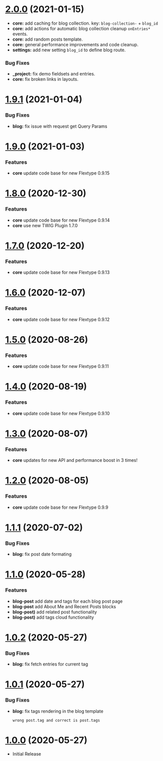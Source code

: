 <a name="2.0.0"></a>
# [2.0.0](https://github.com/flextype-plugins/themes-admin/compare/v1.9.1...v2.0.0) (2021-01-15)

* **core:** add caching for blog collection. key: `blog-collection-` + `blog_id`
* **core:** add actions for automatic blog collection cleanup `onEntries*` events.
* **core:** add random posts template.
* **core:** general performance improvements and code cleanup.
* **settings:** add new setting `blog_id` to define blog route.

### Bug Fixes

* **_project:** fix demo fieldsets and entries.
* **core:** fix broken links in layouts.

<a name="1.9.1"></a>
# [1.9.1](https://github.com/flextype-plugins/themes-admin/compare/v1.9.0...v1.9.1) (2021-01-04)

### Bug Fixes

* **blog:** fix issue with request get Query Params

<a name="1.9.0"></a>
# [1.9.0](https://github.com/flextype-plugins/themes-admin/compare/v1.8.0...v1.9.0) (2021-01-03)

### Features

* **core** update code base for new Flextype 0.9.15

<a name="1.8.0"></a>
# [1.8.0](https://github.com/flextype-plugins/themes-admin/compare/v1.7.0...v1.8.0) (2020-12-30)

### Features

* **core** update code base for new Flextype 0.9.14
* **core** use new TWIG Plugin 1.7.0

<a name="1.7.0"></a>
# [1.7.0](https://github.com/flextype-themes/bootstrap-blog) (2020-12-20)

### Features

* **core** update code base for new Flextype 0.9.13

<a name="1.6.0"></a>
# [1.6.0](https://github.com/flextype-themes/bootstrap-blog) (2020-12-07)

### Features

* **core** update code base for new Flextype 0.9.12

<a name="1.5.0"></a>
# [1.5.0](https://github.com/flextype-themes/bootstrap-blog) (2020-08-26)

### Features

* **core** update code base for new Flextype 0.9.11

<a name="1.4.0"></a>
# [1.4.0](https://github.com/flextype-themes/bootstrap-blog) (2020-08-19)

### Features

* **core** update code base for new Flextype 0.9.10

<a name="1.3.0"></a>
# [1.3.0](https://github.com/flextype-themes/bootstrap-blog) (2020-08-07)

### Features

* **core** updates for new API and performance boost in 3 times!

<a name="1.2.0"></a>
# [1.2.0](https://github.com/flextype-themes/bootstrap-blog) (2020-08-05)

### Features

* **core** update code base for new Flextype 0.9.9

<a name="1.1.1"></a>
# [1.1.1](https://github.com/flextype-themes/bootstrap-blog) (2020-07-02)

### Bug Fixes

* **blog:** fix post date formating

<a name="1.1.0"></a>
# [1.1.0](https://github.com/flextype-themes/bootstrap-blog) (2020-05-28)

### Features

* **blog-post** add date and tags for each blog post page
* **blog-post** add About Me and Recent Posts blocks
* **blog-post)** add related post functionality
* **blog-post)** add tags cloud functionality

<a name="1.0.2"></a>
# [1.0.2](https://github.com/flextype-themes/bootstrap-blog) (2020-05-27)

### Bug Fixes

* **blog:** fix fetch entries for current tag

<a name="1.0.1"></a>
# [1.0.1](https://github.com/flextype-themes/bootstrap-blog) (2020-05-27)

### Bug Fixes

* **blog:** fix tags rendering in the blog template

    ```
    wrong post.tag and correct is post.tags
    ```

<a name="1.0.0"></a>
# [1.0.0](https://github.com/flextype-themes/bootstrap-blog) (2020-05-27)
* Initial Release

